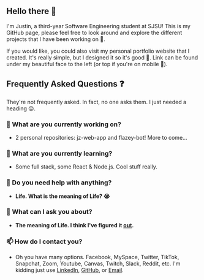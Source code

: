 ## Hello there 👋

I'm Justin, a third-year Software Engineering student at SJSU! This is my GitHub page, please feel free to look around and explore the different projects that I have been working on 🙌. 

If you would like, you could also visit my personal portfolio website that I created. It's really simple, but I designed it so it's good 💯. Link can be found under my beautiful face to the left (or top if you're on mobile 📱).


## Frequently Asked Questions ❓
They're not frequently asked. In fact, no one asks them. I just needed a heading 😔.
### 🔭 What are you currently working on?
- 2 personal repositories: jz-web-app and flazey-bot! More to come...
### 🌱 What are you currently learning?
- Some full stack, some React & Node.js. Cool stuff really.
### 🤔 Do you need help with anything?
- <b>Life. What is the meaning of Life? 😭</b>
### 💬 What can I ask you about?
- <b>The meaning of Life. I think I've figured it <a href="https://www.amazon.com/Hasbro-E4304000-Game-of-Life/dp/B07B7KS87Q/ref=pd_lpo_21_t_0/144-0091347-9478257?_encoding=UTF8&pd_rd_i=B07B7KS87Q&pd_rd_r=687b111a-2642-4058-854f-3701426a1618&pd_rd_w=NSsFl&pd_rd_wg=mEnK0&pf_rd_p=7b36d496-f366-4631-94d3-61b87b52511b&pf_rd_r=GVP33ZM4W3Q8N5HVTBP8&psc=1&refRID=GVP33ZM4W3Q8N5HVTBP8">out<a/>.</b>
### 📫 How do I contact you?
- Oh you have many options. Facebook, MySpace, Twitter, TikTok, Snapchat, Zoom, Youtube, Canvas, Twitch, Slack, Reddit, etc. I'm kidding just use <a href ="https://www.linkedin.com/in/justin-zhu1018/">LinkedIn</a>, <a href ="https://github.com/justin-zhu1018/">GitHub</a>, or <a href="mailto:justin.zhu1018@gmail.com">Email</a>.

<!--
**justin-zhu1018/justin-zhu1018** is a ✨ _special_ ✨ repository because its `README.md` (this file) appears on your GitHub profile.

Here are some ideas to get you started:

- 🔭 I’m currently working on ...
- 🌱 I’m currently learning ...
- 👯 I’m looking to collaborate on ...
- 🤔 I’m looking for help with ...
- 💬 Ask me about ...
- 📫 How to reach me: ...
- 😄 Pronouns: ...
- ⚡ Fun fact: ...
-->
